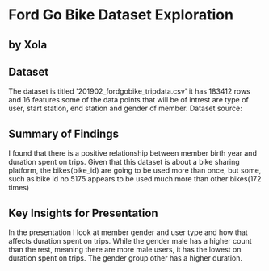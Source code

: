 # Ford Go Bike Dataset Exploration
## by Xola 


## Dataset

The dataset is titled '201902_fordgobike_tripdata.csv' it has 183412 rows and 16 features some of the data points that will be of intrest are type of user, start station, end station and gender of member. Dataset source:



## Summary of Findings


I found that there is a positive relationship between member birth year and duration spent on trips. Given that this dataset is about a bike sharing platform, the bikes(bike_id) are going to be used more than once, but some, such as bike id no 5175 appears to be used much more than other bikes(172 times) 


## Key Insights for Presentation


In the presentation I look at member gender and user type and how that affects duration spent on trips. While the gender male has a higher count than the rest, meaning there are more male users, it has the lowest on duration spent on trips. The gender group other has a higher duration.